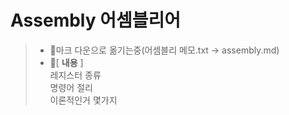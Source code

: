 # Assembly 어셈블리어
> - 🔨마크 다운으로 옮기는중(어셈블리 메모.txt -> assembly.md)
> - 📑[ **내용** ]<br/>
> 레지스터 종류<br/>
> 명령어 절리<br/>
> 이론적인거 몇가지
